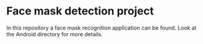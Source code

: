 # Face mask detection project

In this repository a face mask recognition application can be found.
Look at the Android directory for more details.

